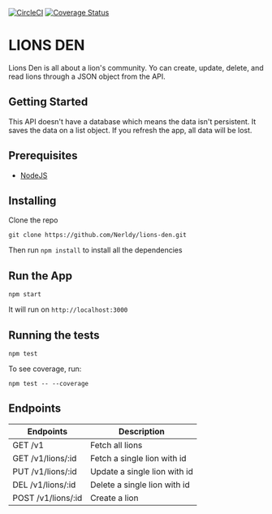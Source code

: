 [![CircleCI](https://circleci.com/gh/Nerldy/lions-den.svg?style=svg)](https://circleci.com/gh/Nerldy/lions-den)
[![Coverage Status](https://coveralls.io/repos/github/Nerldy/lions-den/badge.svg?branch=master)](https://coveralls.io/github/Nerldy/lions-den?branch=master)

# LIONS DEN

Lions Den is all about a lion's community. Yo can create, update, delete, and read lions through a JSON object from the API.

## Getting Started

This API doesn't have a database which means the data isn't persistent. It saves the data on a list object. If you refresh the app, all data will be lost.

## Prerequisites

-   [NodeJS](https://nodejs.org/en/)

## Installing

Clone the repo

`git clone https://github.com/Nerldy/lions-den.git`

Then run `npm install` to install all the dependencies

## Run the App

`npm start`

It will run on `http://localhost:3000`

## Running the tests

`npm test`

To see coverage, run:

`npm test -- --coverage`

## Endpoints

| Endpoints          | Description                  |
| ------------------ | ---------------------------- |
| GET /v1            | Fetch all lions              |
| GET /v1/lions/:id  | Fetch a single lion with id  |
| PUT /v1/lions/:id  | Update a single lion with id |
| DEL /v1/lions/:id  | Delete a single lion with id |
| POST /v1/lions/:id | Create a lion                |
